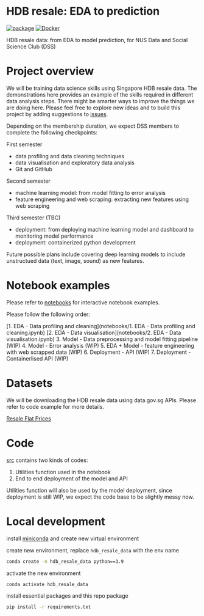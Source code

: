 # HDB resale: EDA to prediction

[![package](https://github.com/lingjie00/hdb_resale_data/actions/workflows/project-actions.yml/badge.svg)](https://github.com/lingjie00/hdb_resale_data/actions/workflows/project-actions.yml)
[![Docker](https://github.com/lingjie00/hdb_resale_data/actions/workflows/docker-actions.yml/badge.svg)](https://github.com/lingjie00/hdb_resale_data/actions/workflows/docker-actions.yml)

HDB resale data: from EDA to model prediction, for NUS Data and Social Science Club (DSS)

# Project overview

We will be training data science skills using Singapore HDB resale data.
The demonstrations here provides an example of the skills required in different data analysis steps.
There might be smarter ways to improve the things we are doing here.
Please feel free to explore new ideas and to build this project by adding suggestions to 
[issues](https://github.com/lingjie00/hdb_resale_data/issues).

Depending on the membership duration, we expect DSS members to complete the following checkpoints:

First semester
- data profiling and data cleaning techniques
- data visualisation and exploratory data analysis
- Git and GitHub

Second semester
- machine learning model: from model fitting to error analysis
- feature engineering and web scraping: extracting new features using web scraping

Third semester (TBC)
- deployment: from deploying machine learning model and dashboard to monitoring model performance
- deployment: containerized python development

Future possible plans include covering deep learning models to include unstructued data (text, image, sound) as new features.

# Notebook examples

Please refer to [notebooks](notebooks) for interactive notebook examples.

Please follow the following order:

[1. EDA - Data profiling and cleaning](notebooks/1. EDA - Data profiling and cleaning.ipynb)
[2. EDA - Data visualisation](notebooks/2. EDA - Data visualisation.ipynb)
3. Model - Data preprocessing and model fitting pipeline (WIP)
4. Model - Error analysis (WIP)
5. EDA + Model - feature engineering with web scrapped data (WIP)
6. Deployment - API (WIP)
7. Deployment - Containerlised API (WIP)

# Datasets

We will be downloading the HDB resale data using data.gov.sg APIs.
Please refer to code example for more details.

[Resale Flat Prices](https://data.gov.sg/dataset/resale-flat-prices)

# Code

[src](src) contains two kinds of codes:
1. Utilities function used in the notebook
2. End to end deployment of the model and API

Utilities function will also be used by the model deployment,
since deployment is still WIP,
we expect the code base to be slightly messy now.

# Local development

install [miniconda](https://docs.conda.io/en/latest/miniconda.html)
and create new virtual environment

create new environment, replace ```hdb_resale_data``` with the env name
```bash
conda create -n hdb_resale_data python==3.9
```

activate the new environment
```bash
conda activate hdb_resale_data
```

install essential packages and this repo package
```bash
pip install -r requirements.txt
```
